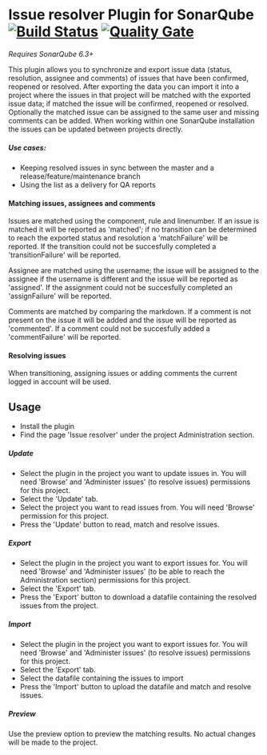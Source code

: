 # Issue resolver Plugin for SonarQube [![Build Status](https://travis-ci.org/willemsrb/sonar-issueresolver-plugin.svg?branch=master)](https://travis-ci.org/willemsrb/sonar-issueresolver-plugin) [![Quality Gate](https://sonarqube.com/api/badges/gate?key=nl.future-edge.sonarqube.plugins:sonar-issueresolver-plugin)](https://sonarqube.com/dashboard/index?id=nl.future-edge.sonarqube.plugins%3Asonar-issueresolver-plugin)
*Requires SonarQube 6.3+*

This plugin allows you to synchronize and export issue data (status, resolution, assignee and comments) of issues that have been confirmed, reopened or resolved. After exporting the data you can import it into a project where the issues in that project will be matched with the exported issue data; if matched the issue will be confirmed, reopened or resolved. Optionally the matched issue can be assigned to the same user and missing comments can be added.
When working within one SonarQube installation the issues can be updated between projects directly.

##### Use cases:
- Keeping resolved issues in sync between the master and a release/feature/maintenance branch
- Using the list as a delivery for QA reports

#### Matching issues, assignees and comments
Issues are matched using the component, rule and linenumber.
If an issue is  matched it will be reported as 'matched'; if no transition can be determined to reach the exported status and resolution a 'matchFailure' will be reported. If the transition could not be succesfully completed a 'transitionFailure' will be reported.

Assignee are matched using the username; the issue will be assigned to the assignee if the username is different and the issue will be reported as 'assigned'. If the assignment could not be succesfully completed an 'assignFailure' will be reported.

Comments are matched by comparing the markdown. If a comment is not present on the issue it will be added and the issue will be reported as 'commented'. If a comment could not be succesfully added a 'commentFailure' will be reported.

#### Resolving issues
When transitioning, assigning issues or adding comments the current logged in account will be used.

## Usage
- Install the plugin
- Find the page 'Issue resolver' under the project Administration section.

##### Update
- Select the plugin in the project you want to update issues in. You will need 'Browse' and 'Administer issues' (to resolve issues) permissions for this project.
- Select the 'Update' tab.
- Select the project you want to read issues from. You will need 'Browse' permission for this project.
- Press the 'Update' button to read, match and resolve issues.

##### Export
- Select the plugin in the project you want to export issues for. You will need 'Browse' and 'Administer issues' (to be able to reach the Administration section) permissions for this project.
- Select the 'Export' tab.
- Press the 'Export' button to download a datafile containing the resolved issues from the project.

##### Import
- Select the plugin in the project you want to export issues for. You will need 'Browse' and 'Administer issues' (to resolve issues) permissions for this project.
- Select the 'Export' tab.
- Select the datafile containing the issues to import
- Press the 'Import' button to upload the datafile and match and resolve issues.

##### Preview
Use the preview option to preview the matching results. No actual changes will be made to the  project.